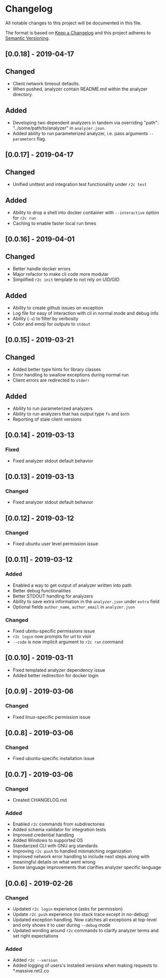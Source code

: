 # Changelog

All notable changes to this project will be documented in this file.

The format is based on [Keep a Changelog](http://keepachangelog.com/en/1.0.0/)
and this project adheres to [Semantic Versioning](http://semver.org/spec/v2.0.0.html).

## [0.0.18] - 2019-04-17

## Changed

- Client network timeout defaults.
- When pushed, analyzer contain README.md within the analyzer directory.

## Added

- Developing two dependent analyzers in tandem via overriding "path": "../some/path/to/analyzer" in `analyzer.json`.
- Added ability to run parameterized analyzer, i.e. pass arguments `--parameters` flag.

## [0.0.17] - 2019-04-17

## Changed

- Unified unittest and integration test functionality under `r2c test`

## Added

- Ability to drop a shell into docker contiainer with `--interactive` option for `r2c run`
- Caching to enable faster local run times

## [0.0.16] - 2019-04-01

## Changed

- Better handle docker errors
- Major refactor to make cli code more modular
- Simplified `r2c init` template to not rely on UID/GID

## Added

- Ability to create github issues on exception
- Log file for easy of interaction with cli in normal mode and debug info
- Ability (`-v`) to filter by verbosity
- Color and emoji for outputs to `stdout`

## [0.0.15] - 2019-03-21

## Changed

- Added better type hints for library classes
- Error handling to swallow exceptions during normal run
- Client errors are redirected to `stderr`

## Added

- Ability to run parameterized analyzers
- Ability to run analyzers that has output type `fs` and `both`
- Reporting of stale client versions

## [0.0.14] - 2019-03-13

### Fixed

- Fixed analyzer stdout default behavior

## [0.0.13] - 2019-03-13

### Changed

- Fixed analyzer stdout default behavior

## [0.0.12] - 2019-03-12

### Changed

- Fixed ubuntu user level permission issue

## [0.0.11] - 2019-03-12

### Added

- Enabled a way to get output of analyzer written into path
- Better debug functionalities
- Better STDOUT handling for analyzers
- Ability to save extra information in the `analyzer.json` under `extra` field
- Optional fields `author_name`, `author_email` in `analyzer.json`

### Changed

- Fixed ubntu-specific permissions issue
- `r2c login` now prompts for url to visit
- `--code` is now implicit argument to `r2c run` command

## [0.0.10] - 2019-03-11

- Fixed templated analyzer dependency issue
- Added better redirection for docker login

## [0.0.9] - 2019-03-06

### Changed

- Fixed linux-specific permission issue

## [0.0.8] - 2019-03-06

### Changed

- Fixed ubuntu-specific installation issue

## [0.0.7] - 2019-03-06

### Changed

- Created CHANGELOG.md

### Added

- Enabled `r2c` commands from subdirectories
- Added schema validator for integration tests
- Improved credential handling
- Added Windows to supported OS
- Standarized CLI with GNU arg standards
- Improving `r2c push` to handled mismatching organization
- Improved network error handling to include next steps along with meaningful details on what went wrong
- Some language improvements that clarifies analyzer specific language

## [0.0.6] - 2019-02-26

### Changed

- Updated `r2c login` experience (asks for permission)
- Update `r2c push` experience (no stack trace except in no-debug)
- Updated exception handling. Now catches all exceptions at top-level and only shows it to user during `--debug` mode
- Updated wording around `r2c` commands to clarify analyzer terms and set right expectations

### Added

- Added `r2c --version`
- Added logging of users's installed versions when making requests to \*.massive.ret2.co
